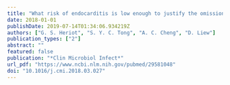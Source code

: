 ```yaml
---
title: "What risk of endocarditis is low enough to justify the omission of transoesophageal echocardiography in Staphylococcus aureus bacteraemia? A narrative review"
date: 2018-01-01
publishDate: 2019-07-14T01:34:06.934219Z
authors: ["G. S. Heriot", "S. Y. C. Tong", "A. C. Cheng", "D. Liew"]
publication_types: ["2"]
abstract: ""
featured: false
publication: "*Clin Microbiol Infect*"
url_pdf: "https://www.ncbi.nlm.nih.gov/pubmed/29581048"
doi: "10.1016/j.cmi.2018.03.027"
---
```


